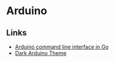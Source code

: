 # Arduino

## Links

- [Arduino command line interface in Go](https://github.com/arduino/arduino-cli#readme)
- [Dark Arduino Theme](https://github.com/jeffThompson/DarkArduinoTheme)

